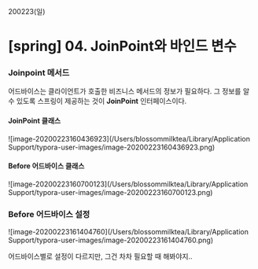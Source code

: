 200223(일)

# [spring] 04. JoinPoint와 바인드 변수



###  Joinpoint 메서드

어드바이스는 클라이언트가 호출한 비즈니스 메서드의 정보가 필요하다. 그 정보를 알 수 있도록 스프링이 제공하는 것이 **JoinPoint** 인터페이스이다.



#### JoinPoint 클래스

![image-20200223160436923](/Users/blossommilktea/Library/Application Support/typora-user-images/image-20200223160436923.png)



#### Before 어드바이스 클래스 

![image-20200223160700123](/Users/blossommilktea/Library/Application Support/typora-user-images/image-20200223160700123.png)



### Before 어드바이스 설정

![image-20200223161404760](/Users/blossommilktea/Library/Application Support/typora-user-images/image-20200223161404760.png)



어드바이스별로 설정이 다르지만, 그건 차차 필요할 때 해봐야지..